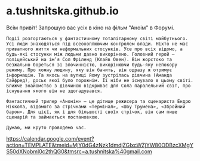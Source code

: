 # a.tushnitska.github.io
Всім привіт! Запрошую вас усіх в кіно на фільм "Аноім" в Форумі.

	Події розгортаються у фантастичному тоталітарному світі майбутнього. Усі люди знаходяться під всеохоплюючим контролем влади. Ніхто не має приватного життя чи неформальних стосунків. Усе про всіх відомо, а будь-які стосунки між людьми давно викорінено. Головний герой – поліцейський на ім’я Сол Фріленд (Клайв Овен). Він жорстоко та безжально бореться зі злочинністю, викорінюючи будь-яку непокору режиму. Про кожну людину, яку він бачить, він одразу ж отримує інформацію. Та якось на вулиці йому зустрілась дівчина (Аманда Сайфред), досьє якої було порожнім. Її ніби не існувало в цьому світі. Ближче знайомство з дівчиною відкриває для Сола паралельний світ, про існування якого він не здогадувався.
	
	Фантастичний трилер «Анонім» – це дітище режисера та сценариста Ендрю Ніккола, відомого за стрічками «Термінал», «Шоу Трумена», «Збройний барон». Для цієї, як і для більшості своїх стрічок, він сам пише сценарій та займається постановкою.
	
	Думаю, ми круто проводемо час.
https://calendar.google.com/event?action=TEMPLATE&tmeid=MjY0dG4zNzk1dmdjZGIxcWZjYW80ODBzcXMgYS50dXNobml0c2thQG0&tmsrc=a.tushnitska%40gmail.com
